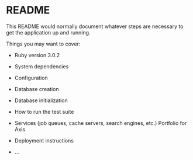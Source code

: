# README

This README would normally document whatever steps are necessary to get the
application up and running.

Things you may want to cover:

* Ruby version
3.0.2
* System dependencies

* Configuration

* Database creation

* Database initialization

* How to run the test suite

* Services (job queues, cache servers, search engines, etc.)
Portfolio for Axis
* Deployment instructions

* ...
